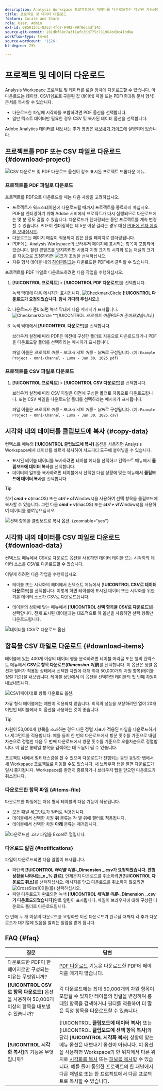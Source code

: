 ```yaml
---
description: Analysis Workspace 프로젝트에서 데이터를 다운로드하는 다양한 가능성에 대해 알아봅니다.
title: 프로젝트 및 데이터 다운로드
feature: Curate and Share
role: User, Admin
exl-id: 085013dc-8263-4fc8-9492-99f0ecadf14b
source-git-commit: 281dbf68c7a3f1afc35d775c731904bd9c413d6a
workflow-type: tm+mt
source-wordcount: '1126'
ht-degree: 25%

---
```



# 프로젝트 및 데이터 다운로드

Analysis Workspace 프로젝트 및 데이터를 로컬 장치에 다운로드할 수 있습니다. 이 다운로드는 데이터, CSV(쉼표로 구분된 값 데이터) 파일 또는 PDF(휴대용 문서 형식) 문서를 복사할 수 있습니다.

* 다운로드한 파일에 시각화를 포함하려면 PDF 옵션을 선택합니다.
* 일반 텍스트 데이터만 필요한 경우 CSV 및 복사된 데이터 옵션을 선택합니다.

Adobe Analytics 데이터를 내보내는 추가 방법은 [내보내기 가이드](/help/export/home.md)에 설명되어 있습니다.

## 프로젝트를 PDF 또는 CSV 파일로 다운로드 {#download-project}

![CSV 다운로드 및 PDF 다운로드 옵션이 강조 표시된 프로젝트 드롭다운 메뉴.](assets/download-project.png)

### 프로젝트를 PDF 파일로 다운로드

프로젝트를 PDF으로 다운로드할 때는 다음 사항을 고려하십시오.

* 프로젝트가 워크스테이션에 다운로드될 때까지 프로젝트를 종료하지 마십시오. PDF을 렌더링하기 위해 Adobe 서버에서 프로젝트가 다시 실행되므로 다운로드에는 몇 분 정도 걸릴 수 있습니다. 다운로드가 렌더링되는 동안 프로젝트를 계속 변경할 수 있습니다. PDF이 렌더링하는 데 5분 이상 걸리는 경우 대신 [PDF에 전자 메일을 보내십시오](../curate-share/send-schedule-files.md).
* 다운로드는 페이지 매김이 적용되지 않은 단일 페이지로 렌더링됩니다.
* PDF에는 Analysis Workspace의 브라우저 페이지에 표시되는 항목이 포함되어 있습니다. 잘린 콘텐츠를 방지하려면 사용자 지정 크기의 시각화 또는 패널의 크기를 자동으로 조정하려면 ![크기 조정](/help/assets/icons/Resize.svg)을 선택하십시오.
* 자유 형식 테이블 내의 [하이퍼링크](/help/analyze/analysis-workspace/visualizations/freeform-table/freeform-table-hyperlinks.md)는 다운로드한 PDF에서 클릭할 수 있습니다.

프로젝트를 PDF 파일로 다운로드하려면 다음 작업을 수행하십시오.

1. **[!UICONTROL 프로젝트]** > **[!UICONTROL PDF 다운로드]**&#x200B;를 선택합니다.

   녹색 막대에 다음 메시지가 표시됩니다. ![CheckmarkCircle](/help/assets/icons/CheckmarkCircle.svg) **[!UICONTROL 다운로드가 요청되었습니다. 잠시 기다려 주십시오.]**

1. 다운로드가 준비되면 녹색 막대에 다음 메시지가 표시됩니다. ![CheckmarkCircle](/help/assets/icons/CheckmarkCircle.svg) **[!UICONTROL *프로젝트 이름&#x200B;*PDF이 준비되었습니다.]**

1. 녹색 막대에서 **[!UICONTROL 다운로드]**&#x200B;를 선택합니다.

   브라우저 설정에 따라 PDF은 이전에 구성한 폴더로 자동으로 다운로드되거나 PDF을 다운로드할 폴더를 선택하라는 메시지가 표시됩니다.

   파일 이름은 *프로젝트 이름* - *보고서 세트 이름* - *날짜*&#x200B;로 구성됩니다. (예: `Example Project - Omni-Channel - Luma - Jun 30, 2025.pdf`)

### 프로젝트를 CSV 파일로 다운로드

1. **[!UICONTROL 프로젝트]** > **[!UICONTROL CSV 다운로드]**&#x200B;를 선택합니다.

   브라우저 설정에 따라 CSV 파일은 이전에 구성한 폴더로 자동으로 다운로드됩니다. 또는 CSV 파일을 다운로드할 폴더를 선택하라는 메시지가 표시됩니다.

   파일 이름은 *프로젝트 이름* - *보고서 세트 이름* - *날짜*&#x200B;로 구성됩니다. (예: `Example Project - Omni-Channel - Luma - Jun 30, 2025.csv`)

## 시각화 내의 데이터를 클립보드에 복사 {#copy-data}

컨텍스트 메뉴의 **[!UICONTROL 클립보드에 복사]** 옵션을 사용하면 Analysis Workspace에서 데이터를 빠르게 복사하여 서드파티 도구에 붙여넣을 수 있습니다.

* 표시된 테이블 데이터를 복사하려면 테이블 헤더를 선택하고 컨텍스트 메뉴에서 **클립보드에 데이터 복사**&#x200B;를 선택합니다.
* 데이터의 일부를 복사하려면 테이블에서 선택한 다음 상황에 맞는 메뉴에서 **클립보드에 데이터 복사**&#x200B;를 선택합니다.

>[!TIP]
>
>핫키 **_cmd + c_**(macOS) 또는 **_ctrl + c_**(Windows)을 사용하여 선택 항목을 클립보드에 복사할 수 있습니다. 그런 다음 **_cmd + v_**(macOS) 또는 **_ctrl + v_**(Windows)을 사용하여 데이터를 붙여넣으십시오.


![선택 항목을 클립보드로 복사 옵션. &#x200B;](assets/copy-clipboard.png){zoomable="yes"}

## 시각화 내의 데이터를 CSV 파일로 다운로드 {#download-data}

컨텍스트 메뉴에서 CSV로 다운로드 옵션을 사용하면 데이터 테이블 또는 시각화의 데이터 소스를 CSV로 다운로드할 수 있습니다.

이렇게 하려면 다음 작업을 수행하십시오.

* 테이블 또는 시각화의 헤더에서 컨텍스트 메뉴에서 **[!UICONTROL CSV로 데이터 다운로드]**&#x200B;를 선택합니다. 이렇게 하면 테이블에 표시된 데이터 또는 시각화를 위한 기본 데이터 소스가 CSV로 다운로드됩니다.

<!-- Only relevant as soon as CJA supports Map visualization 
  >[!NOTE]
  >
  >  Note: the Map visualization does not support this option.
-->

* 테이블의 상황에 맞는 메뉴에서 **[!UICONTROL 선택 항목을 CSV로 다운로드]**&#x200B;를 선택합니다. 전체 표시된 테이블과는 대조적으로 이 옵션을 사용하면 선택 항목만 다운로드됩니다.

![데이터를 CSV로 다운로드 옵션.](assets/download-data-as-csv.png)

## 항목을 CSV 파일로 다운로드 {#download-items}

테이블에 있는 400개 이상의 데이터 행을 분석하려면 테이블 머리글 또는 행의 컨텍스트 메뉴에서 **CSV로 항목 다운로드(_Dimension 이름_)**&#x200B;를 선택합니다. 이 옵션은 정렬 옵션과 필터가 적용된 상태에서 선택한 차원에 대해 최대 50,000개의 차원 항목(테이블 정렬 기준)을 내보냅니다. 테이블 상단에서 이 옵션을 선택하면 테이블의 첫 번째 차원이 내보내집니다.

![CSV(페이지)로 항목 다운로드 옵션.](assets/download-items-as-csv.png)

자유 형식 테이블에는 제한이 적용되지 않습니다. 최적의 성능을 보장하려면 열이 20개 미만인 테이블에서 이 옵션을 사용하는 것이 좋습니다.

>[!TIP]
>
> 차원이 50,000개 항목을 초과하는 경우 다른 정렬 지표가 적용된 파일을 다운로드하거나 세그먼트를 적용합니다. 예를 들어 한 번의 다운로드에서 방문 횟수를 기준으로 내림차순으로 정렬한 다음 두 번째 다운로드에서 방문 횟수를 기준으로 오름차순으로 정렬합니다. 이 팁은 롱테일 항목을 검색하는 데 도움이 될 수 있습니다.

프로젝트 내에서 멀티태스킹을 할 수 있으며 다운로드가 진행되는 동안 동일한 탭에서 새 Workspace 프로젝트로 이동할 수도 있습니다. 새 브라우저 탭을 열면 다운로드가 일시 중지됩니다. Workspace를 완전히 종료하거나 브라우저 탭을 닫으면 다운로드가 취소됩니다.


### 다운로드한 항목 파일 {#items-file}

다운로드한 파일에는 자유 형식 테이블의 다음 기능이 적용됩니다.

* 모든 패널 세그먼트가 필터로 적용됩니다.
* 테이블에서 선택한 차원 **위** 분류는 각 열 위에 필터로 적용됩니다.
* 테이블에서 선택한 차원 **아래** 분류는 제거됩니다.

![다운로드한 .csv 파일을 Excel로 열립니다.](assets/download-items-file.png)

### 다운로드 알림 {#notifications}

파일이 다운로드되면 다음 알림이 표시됩니다.

* 파란색 **[!UICONTROL _테이블 이름&#x200B;_-_Dimension _.csv가 요청되었습니다. 진행 상황을 나타내는_x _% 완료]**. 언제든지 다운로드를 취소하려면&#x200B;**[!UICONTROL 다운로드 취소]**&#x200B;를 선택하십시오. 메시지를 닫고 다운로드를 취소하지 않으려면 ![CrossSize100](/help/assets/icons/CrossSize100.svg)을(를) 선택하십시오.
* 파일 다운로드가 완료되면 녹색 **[!UICONTROL _테이블 이름&#x200B;_-_Dimension _.csv가 다운로드되었습니다]**&#x200B;완료 알림이 표시됩니다. 파일이 브라우저에 대해 구성된 다운로드 폴더로 다운로드됩니다.

한 번에 두 개 이상의 다운로드를 요청하면 이전 다운로드가 완료될 때까지 각 추가 다운로드가 대기열에 있음을 알리는 알림을 받게 됩니다.


## FAQ {#faq}

| 질문 | 답변 |
| --- | --- |
| 다운로드한 PDF이 한 페이지로만 구성되는 이유는 무엇입니까? | [PDF 다운로드](#download-as-csv-or-pdf) 기능은 다운로드한 PDF에 페이지를 매기지 않습니다. |
| **[!UICONTROL CSV로 항목 다운로드]** 옵션을 사용하여 50,000개 이상의 항목을 내보낼 수 있습니까? | 각 다운로드에는 최대 50,000개의 차원 항목이 포함될 수 있지만 테이블의 정렬을 변경하여 롱테일 항목을 검색하거나 필터를 적용하여 더 많은 특정 항목을 다운로드할 수 있습니다. |
| **[!UICONTROL 시각화 복사]**&#x200B;의 기능은 무엇입니까? | [!UICONTROL **클립보드에 데이터 복사**] 또는 [!UICONTROL **클립보드에 선택 항목 복사**]&#x200B;와 달리 **[!UICONTROL 시각화 복사]** 상황에 맞는 메뉴 옵션은 내보내기 옵션이 아닙니다. 이 옵션을 사용하면 Workspace의 한 위치에서 다른 위치로 [시각화를 복사](/help/analyze/analysis-workspace/visualizations/freeform-analysis-visualizations.md#context-menu) 또는 [패널을 복사](/help/analyze/analysis-workspace/c-panels/panels.md#context-menu)할 수 있습니다. 예를 들어 동일한 프로젝트의 한 패널에서 다른 패널로 또는 한 프로젝트에서 다른 프로젝트로 복사할 수 있습니다. |



<!--

# Download 

There are several ways to export data from Analysis Workspace. The method you choose depends on what set of data you want to analyze and who needs to access it.

Exported data can be in the form of copied data, CSV, or PDF. A PDF is typically preferred if you want visualizations included in the file. CSV and copied data is preferred if you simply want plain-text data.

## Download a project as CSV or PDF {#download-project}

Consider the following when downloading projects:

* When downloading projects as a CSV or PDF, the project can be saved or unsaved when you request a project download. However, only saved projects can be [scheduled](/help/analyze/analysis-workspace/curate-share/t-schedule-report.md). 

* When downloading projects as a PDF:
  * Downloads can take several minutes to export because the project is re-run on Adobe servers before rendering in PDF format. We recommend not leaving the project until the PDF downloads in your browser. However, you can continue to make changes to the project while you wait. If a PDF takes longer than 5 minutes to render, you will be prompted to email it instead.
  * Downloads are rendered as a single page with no pagination applied.
  * PDF renderings contain what is on the page in Workspace. If a project has custom-sized visualizations and panels, you need to change them to be auto-sized (button in top-right corner) so that there will be no truncated content.
  * Any [hyperlinks](/help/analyze/analysis-workspace/visualizations/freeform-table/freeform-table-hyperlinks.md) that exist within freeform tables are not functional in the downloaded PDF. 

To download a project as a CSV or PDF file:

1. Do either of the following, depending on what format you want to download the project in:

   * **PDF:** Select **[!UICONTROL Project]** > **[!UICONTROL Download PDF]**.

     Choose this option if you want the downloaded file to contain all the displayed (visible) tables and visualizations in the project.

   * **CSV:** Select **[!UICONTROL Project]** > **[!UICONTROL Download CSV]**. 

     Choose this option if you want plain-text data.

   ![](assets/download-project.png)

1. (Conditional) If you chose to download a PDF, a message is shown after the project is ready to be downloaded. Click [!UICONTROL **Download**].
1. Click the **[!UICONTROL Download this file]** icon and save the file to a folder of your choice.

## Copy data to clipboard (hotkey: cmd + c) {#copy-data}

The right-click option **[!UICONTROL Copy to clipboard]** lets you quickly copy data from Workspace and paste it in a third-party tool. 

* If you want the displayed table copied, right-click the table header and choose **Copy data to clipboard**. 
* If you want a subset of data copied, make a selection in the table and then right-click > **Copy selection to clipboard**.

>[!TIP]
>
>You can use the hotkey `Ctrl+C` to copy your selection to the clipboard, then use `Ctrl+V` to paste it into a third-party tool.

![](assets/copy-selection.png)

## Download data as CSV {#download-data}

The right-click option **[!UICONTROL Download data as CSV]** allows you to download a table of data or the data source of any visualization as a CSV.

* From the header of any table or visualization, right-click and choose **[!UICONTROL Download data as CSV]**. This downloads the displayed data in the table or the underlying data source for a visualization as a CSV. 

  >[!NOTE]
  >
  >  Note: the Map visualization does not support this option.

* Within a table, right-click and choose **[!UICONTROL Download selection as CSV]**. Only the selection is downloaded with this option, as opposed to the full, displayed table.

![](assets/download-data-viz.png)

## Download items as CSV {#download-items}

If you want to analyze more than the visible 400 rows of data in a table, right-click the table header or any row and select **Download items as CSV (_Dimension name_)**. This option exports up to 50,000 dimension items (based on the table sort) for the selected dimension, with filters and segments applied. If you chose this option from the top of the table, the first dimension in the table will be exported. While no limits are enforced in the freeform table, it is recommended that the Download items option be used in tables with less than 20 columns to ensure optimal performance.

>[!TIP]
>
> If your dimension exceeds 50,000 items, download the file with different sort metrics applied or apply a filter. For example, sort descending by Visits in one download and then ascending by Visits in a second download. This tip can help you retrieve longer-tail items.

You can multi-task within the project and even navigate to a new Workspace project in the same tab while the download is in progress. The download pauses if you open a new browser tab. The download is canceled if you leave Workspace completely or close the browser tab.

![](assets/download-items.png)

### Downloaded items file 

Features of the table will be applied to the downloaded file as follows:

* All panel segments are applied as filters.
* Breakdowns **above** the selected dimension in the table are applied as filters above each column. 
* Breakdowns **below** the selected dimension in the table are removed.

In the example above, Page items are downloaded with the panel segment (New Visitors Customers) and components above (Marketing Channel = Email) applied as filters, and the components below (Mobile Device Type) removed from the downloaded CSV.

![](assets/downloaded-file.png)

### Download notifications

As the file downloads, you will see an informational notification with the progress. At any time, you can cancel the download by clicking **[!UICONTROL Cancel download]**. Closing the toast **will not** cancel the download. 

Once the file completes, you will see a completion notification and the file will download to your browser.

If you request more than one download at a time, you will receive a notification that each additional download will be queued until the prior download completes.

![](assets/toast.png)

## FAQ {#faq}

| Question | Answer |
| --- | --- |
| Why is my downloaded PDF one page? | Workspace does not paginate downloaded PDFs at this time. |
| Can I export more than 50,000 items with the "Download items as CSV" option? | While each download can contain up to 50,000 dimension items, you can change the sort of your table to retrieve longer tail items, or apply a filter to download more specific items. |
| What does **[!UICONTROL Copy visualization]** do? | Unlike [!UICONTROL **Copy data to clipboard**] or [!UICONTROL **Copy selection to clipboard**], the **[!UICONTROL Copy visualization]** right-click option is not an export option. It allows you to copy a visualization or panel from one place in Workspace to another. For example, from one panel to another in the same project, or from one project to another project. [Intra-linking video](https://experienceleague.adobe.com/docs/analytics-learn/tutorials/analysis-workspace/visualizations/intra-linking-in-analysis-workspace.html?lang=ko) |

-->